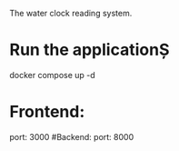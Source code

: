 The water clock reading system. 


# Run the applicationȘ
   docker compose up -d

# Frontend: 
  port: 3000
#Backend:
  port: 8000
